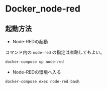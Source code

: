 # Docker_node-red

## 起動方法

- Node-REDの起動

コマンド内の `node-red` の指定は省略してもよい。

```sh
docker-compose up node-red
```

- Node-REDの環境へ入る

```sh
docker-compose exec node-red bash
```
